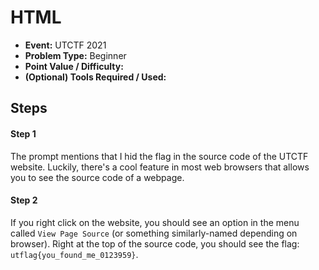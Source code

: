 # HTML
* **Event:** UTCTF 2021
* **Problem Type:** Beginner
* **Point Value / Difficulty:**
* **(Optional) Tools Required / Used:**

## Steps
#### Step 1
The prompt mentions that I hid the flag in the source code of the UTCTF website. Luckily, there's a cool feature in most web browsers that allows you to see the source code of a webpage.

#### Step 2
If you right click on the website, you should see an option in the menu called `View Page Source` (or something similarly-named depending on browser). Right at the top of the source code, you should see the flag: `utflag{you_found_me_0123959}`.
